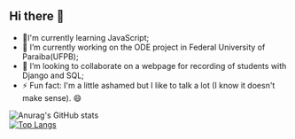## Hi there 👋

- 🌱I'm currently learning JavaScript;
- 🔭 I’m currently working on the ODE project in Federal University of Paraiba(UFPB);
- 👯 I’m looking to collaborate on a webpage for recording of students with Django and SQL;
- ⚡ Fun fact: I'm a little ashamed but I like to talk a lot (I know it doesn't make sense). 😄

<hr style="float:left;">

![Anurag's GitHub stats](https://github-readme-stats.vercel.app/api?username=joaoguilhermeS&show_icons=true&theme=radical)  
[![Top Langs](https://github-readme-stats.vercel.app/api/top-langs/?username=joaoguilhermeS&layout=compact)](https://github.com/joaoguilhermeS/github)

<html>
  
 <img src="">  </img>
</html>
  
<!--
**joaoguilhermeS/joaoguilhermeS** is a ✨ _special_ ✨ repository because its `README.md` (this file) appears on your GitHub profile.

Here are some ideas to get you started:

- 🔭 I’m currently working on ...
- 🌱 I’m currently learning ...
- 👯 I’m looking to collaborate on ...
- 🤔 I’m looking for help with ...
- 💬 Ask me about ...
- 📫 How to reach me: ...
- 😄 Pronouns: ...
- ⚡ Fun fact: ...
-->
